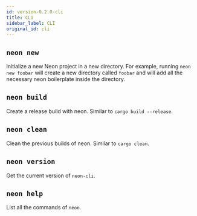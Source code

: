 ```yaml
---
id: version-0.2.0-cli
title: CLI
sidebar_label: CLI
original_id: cli
---
```


## `neon new`

Initialize a new Neon project in a new directory. For example, running `neon new foobar` will create a new directory called `foobar` and will add all the necessary neon boilerplate inside the directory.

## `neon build`

Create a release build with neon. Similar to `cargo build --release`.

## `neon clean`

Clean the previous builds of neon. Similar to `cargo clean`.

## `neon version`

Get the current version of `neon-cli`.

## `neon help`

List all the commands of `neon`.
